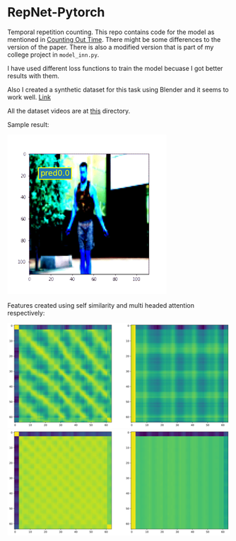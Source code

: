 # RepNet-Pytorch
Temporal repetition counting. This repo contains code for the model as mentioned in <a href= "https://arxiv.org/abs/2006.15418"> Counting Out Time</a>. There might be some differences to the version of the paper. There is also a modified version that is part of my college project in `model_inn.py`.

I have used different loss functions to train the model becuase I got better results with them.

Also I created a synthetic dataset for this task using Blender and it seems to work well. <a href="https://drive.google.com/drive/folders/1mbpCs2vae0VqvciLX0staA-iJvprp_Vg?usp=sharing">Link</a>

All the dataset videos are at <a href="https://drive.google.com/drive/folders/1G3BdsyzUK6KjGRV0k5w_yBbmebq-l6tZ?usp=sharing">this</a> directory.

Sample result:

![sampleresult](skipping.gif)

Features created using self similarity and multi headed attention respectively:

![figure](features.png)
![figure2](features2.png)
